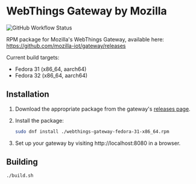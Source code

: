 # WebThings Gateway by Mozilla

![GitHub Workflow Status](https://img.shields.io/github/workflow/status/mozilla-iot/gateway-rpm/Build)

RPM package for Mozilla's WebThings Gateway, available here: https://github.com/mozilla-iot/gateway/releases

Current build targets:
* Fedora 31 (x86\_64, aarch64)
* Fedora 32 (x86\_64, aarch64)

## Installation

1. Download the appropriate package from the gateway's [releases page](https://github.com/mozilla-iot/gateway/releases).
2. Install the package:

    ```sh
    sudo dnf install ./webthings-gateway-fedora-31-x86_64.rpm
    ```

3. Set up your gateway by visiting http://localhost:8080 in a browser.

## Building

```sh
./build.sh
```
